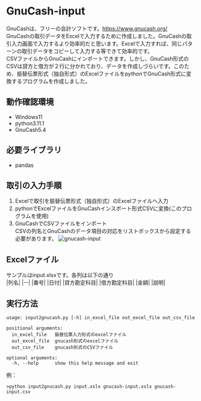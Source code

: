 # GnuCash-input
GnuCashは、フリーの会計ソフトです。https://www.gnucash.org/  
GnuCashの取引データをExcelで入力するために作成しました。GnuCashの取引入力画面で入力するより効率的だと思います。Excelで入力すれば、同じパターンの取引データをコピーして入力する等できて効率的です。  
CSVファイルからGnuCashにインポートできます。しかし、GnuCash形式のCSVは貸方と借方が２行に分かれており、データを作成しづらいです。このため、振替伝票形式（独自形式）のExcelファイルをpythonでGnuCash形式に変換するプログラムを作成しました。
## 動作確認環境
* Windows11
* python3.11.1
* GnuCash5.4
## 必要ライブラリ
* pandas
## 取引の入力手順 
1. Excelで取引を振替伝票形式（独自形式）のExcelファイルへ入力 
2. pythonでExcelファイルをGnuCashインスポート形式CSVに変換(このプログラムを使用)
3. GnuCashでCSVファイルをインポート  
CSVの列名とGnuCashのデータ項目の対応をリストボックスから設定する必要があります。
![gnucash-input](https://github.com/tripod31/GnuCash-input/assets/6335693/4896bf18-b110-48d7-b737-93b6e8ba5c6d)

## Excelファイル
サンプルはinput.xlsxです。各列は以下の通り  
|列名|
|--|
|番号|
|日付|
|貸方勘定科目|
|借方勘定科目|
|金額|
|説明|
## 実行方法
```
usage: input2gnucash.py [-h] in_excel_file out_excel_file out_csv_file

positional arguments:
  in_excel_file   振替伝票入力形式のexcelファイル
  out_excel_file  gnucash形式のexcelファイル
  out_csv_file    gnucash形式のCSVファイル

optional arguments:
  -h, --help      show this help message and exit
```
例：  
```
>python input2gnucash.py input.xslx gnucash-input.xslx gnucash-input.csv
```
